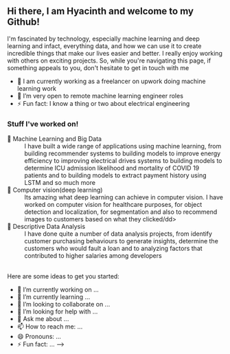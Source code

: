## Hi there,  I am Hyacinth and welcome to my Github! 


 I'm fascinated by technology, especially machine learning and deep learning and infact, everything data,
and how we can use it to create incredible things that make our lives
easier and better. I really enjoy working with others on exciting projects.
So, while you're navigating this page, if something appeals to you,
don't hesitate to get in touch with me

- 🔭 I am currently working as a freelancer on upwork doing machine learning work
- 🌱 I’m very open to remote machine learning engineer roles
- ⚡ Fun fact: I know a thing or two about electrical engineering

### Stuff I've worked on!
<dl>
  <dt>🔭 Machine Learning and Big Data</dt>
  <dd>I have built a wide range of applications using machine learning, from building recommender systems to building models to improve energy efficiency to improving electrical drives systems to building models to determine ICU admission likelihood and mortality of COVID 19 patients and to building models to extract payment history using LSTM and so much more</dd>
  <dt>🌱 Computer vision(deep learning)</dt>
  <dd>Its amazing what deep learning can achieve in computer vision. I have worked on computer vision for healthcare purposes, for object detection and localization,
  for segmentation and also to recommend images to customers based on what they clicked/dd>
  <dt>👯 Descriptive Data Analysis</dt>
  <dd> I have done quite a number of data analysis projects, from identify customer purchasing behaviours to generate insights,
  determine the customers who would fault a loan and to analyzing factors that contributed to higher salaries among developers</dd>
</dl>



<br />
Here are some ideas to get you started:

- 🔭 I’m currently working on ...
- 🌱 I’m currently learning ...
- 👯 I’m looking to collaborate on ...
- 🤔 I’m looking for help with ...
- 💬 Ask me about ...
- 📫 How to reach me: ...
- 😄 Pronouns: ...
- ⚡ Fun fact: ...
-->
